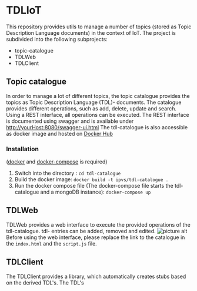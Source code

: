 # TDLIoT
This repository provides utils to manage a number of topics (stored as Topic Description Language documents) in the context of IoT.
The project is subdivided into the following subprojects:
* topic-catalogue
* TDLWeb
* TDLClient
## Topic catalogue
In order to manage a lot of different topics, the topic catalogue provides the topics as Topic Description Language (TDL)- documents. The catalogue provides different operations, such as add, delete, update and search. Using a REST interface, all operations can be executed. 
The REST interface is documented using swagger and is available under [http://yourHost:8080/swagger-ui.html](http://yourHost:8080/swagger-ui.html)
The tdl-catalogue is also accessible as docker image and hosted on [Docker Hub](https://hub.docker.com/r/ipvs/tdl-catalogue/)
### Installation 
([docker](https://www.docker.com/) and [docker-compose](https://docs.docker.com/compose/) is required)
1. Switch into the directory :
```cd tdl-catalogue```
2. Build the docker image:
```docker build -t ipvs/tdl-catalogue .```
3. Run the docker compose file (The docker-compose file starts the tdl-catalogue and a mongoDB instance):
```docker-compose up```
## TDLWeb
TDLWeb provides a web interface to execute the provided operations of the tdl-catalogue. tdl- entries can be added, removed and edited.
![picture alt](https://raw.githubusercontent.com/IPVS-AS/TDLIoT/master/TDLWeb/screenshot.png)
Before using the web interface, please replace the link to the catalogue in the ```index.html``` and the ```script.js``` file.
## TDLClient
The TDLClient provides a library, which automatically creates stubs based on the derived TDL's. The TDL's

